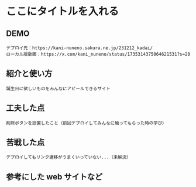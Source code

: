 # ここにタイトルを入れる

## DEMO

    デプロイ先：https://kani-nuneno.sakura.ne.jp/231212_kadai/
    ローカル版動画：https://x.com/kani_nuneno/status/1735314375064621531?s=20

## 紹介と使い方

    誕生日に欲しいものをみんなにアピールできるサイト

## 工夫した点

    削除ボタンを設置したこと（前回デプロイしてみんなに触ってもらった時の学び）
    

## 苦戦した点

    デプロイしてもリンク遷移がうまくいっていない...（未解決）

## 参考にした web サイトなど

